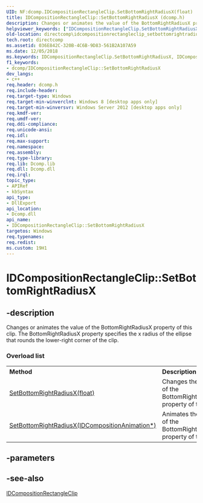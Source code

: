 ```yaml
---
UID: NF:dcomp.IDCompositionRectangleClip.SetBottomRightRadiusX(float)
title: IDCompositionRectangleClip::SetBottomRightRadiusX (dcomp.h)
description: Changes or animates the value of the BottomRightRadiusX property of this clip. The BottomRightRadiusX property specifies the x radius of the ellipse that rounds the lower-right corner of the clip.helpviewer_keywords: ["IDCompositionRectangleClip.SetBottomRightRadiusX","IDCompositionRectangleClip::SetBottomRightRadiusX","SetBottomRightRadiusX","SetBottomRightRadiusX methods [DirectComposition]","dcomp/SetBottomRightRadiusX","directcomp.idcompositionrectangleclip_setbottomrightradiusx"]
old-location: directcomp\idcompositionrectangleclip_setbottomrightradiusx.htm
tech.root: directcomp
ms.assetid: 036E842C-320B-4C6B-9D83-561B2A107A59
ms.date: 12/05/2018
ms.keywords: IDCompositionRectangleClip.SetBottomRightRadiusX, IDCompositionRectangleClip::SetBottomRightRadiusX, SetBottomRightRadiusX, SetBottomRightRadiusX methods [DirectComposition], dcomp/SetBottomRightRadiusX, directcomp.idcompositionrectangleclip_setbottomrightradiusx
f1_keywords:
- dcomp/IDCompositionRectangleClip::SetBottomRightRadiusX
dev_langs:
- c++
req.header: dcomp.h
req.include-header: 
req.target-type: Windows
req.target-min-winverclnt: Windows 8 [desktop apps only]
req.target-min-winversvr: Windows Server 2012 [desktop apps only]
req.kmdf-ver: 
req.umdf-ver: 
req.ddi-compliance: 
req.unicode-ansi: 
req.idl: 
req.max-support: 
req.namespace: 
req.assembly: 
req.type-library: 
req.lib: Dcomp.lib
req.dll: Dcomp.dll
req.irql: 
topic_type:
- APIRef
- kbSyntax
api_type:
- DllExport
api_location:
- Dcomp.dll
api_name:
- IDCompositionRectangleClip::SetBottomRightRadiusX
targetos: Windows
req.typenames: 
req.redist: 
ms.custom: 19H1
---
```


# IDCompositionRectangleClip::SetBottomRightRadiusX


## -description


<span>Changes or animates the value of the BottomRightRadiusX property of this clip. The BottomRightRadiusX property  specifies the x radius of the ellipse that rounds the lower-right corner of the clip.
</span><h3>Overload list</h3><table>
<tr>
<th align="left" width="37%">Method</th>
<th align="left" width="63%">Description</th>
</tr>
<tr>
<td align="left" width="37%">
<a href="https://docs.microsoft.com/windows/desktop/api/dcomp/nf-dcomp-idcompositionrectangleclip-setbottomrightradiusx(idcompositionanimation)">SetBottomRightRadiusX(float)</a>
</td>
<td align="left" width="63%">
Changes the value of the BottomRightRadiusX property of this clip.

</td>
</tr>
<tr>
<td align="left" width="37%">
<a href="https://docs.microsoft.com/windows/desktop/api/dcomp/nf-dcomp-idcompositionrectangleclip-setbottomrightradiusx(idcompositionanimation)">SetBottomRightRadiusX(IDCompositionAnimation*)</a>
</td>
<td align="left" width="63%">
Animates the value of the BottomRightRadiusX property of this clip.

</td>
</tr>
</table>

## -parameters


## -see-also




<a href="https://docs.microsoft.com/windows/desktop/api/dcomp/nn-dcomp-idcompositionrectangleclip">IDCompositionRectangleClip</a>
 

 

